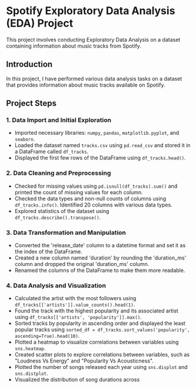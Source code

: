 # Spotify Exploratory Data Analysis (EDA) Project

This project involves conducting Exploratory Data Analysis on a dataset containing information about music tracks from Spotify.

## Introduction

In this project, I have performed various data analysis tasks on a dataset that provides information about music tracks available on Spotify.

## Project Steps

### 1. Data Import and Initial Exploration

- Imported necessary libraries: `numpy`, `pandas`, `matplotlib.pyplot`, and `seaborn`.
- Loaded the dataset named `tracks.csv` using `pd.read_csv` and stored it in a DataFrame called `df_tracks`.
- Displayed the first few rows of the DataFrame using `df_tracks.head()`.

### 2. Data Cleaning and Preprocessing

- Checked for missing values using `pd.isnull(df_tracks).sum()` and printed the count of missing values for each column.
- Checked the data types and non-null counts of columns using `df_tracks.info()`. Identified 20 columns with various data types.
- Explored statistics of the dataset using `df_tracks.describe().transpose()`.

### 3. Data Transformation and Manipulation

- Converted the 'release_date' column to a datetime format and set it as the index of the DataFrame.
- Created a new column named 'duration' by rounding the 'duration_ms' column and dropped the original 'duration_ms' column.
- Renamed the columns of the DataFrame to make them more readable.

### 4. Data Analysis and Visualization

- Calculated the artist with the most followers using `df_tracks[['artists']].value_counts().head(1)`.
- Found the track with the highest popularity and its associated artist using `df_tracks[['artists', 'popularity']].max()`.
- Sorted tracks by popularity in ascending order and displayed the least popular tracks using `sorted_df = df_tracks.sort_values('popularity', ascending=True).head(10)`.
- Plotted a heatmap to visualize correlations between variables using `sns.heatmap`.
- Created scatter plots to explore correlations between variables, such as "Loudness Vs Energy" and "Popularity Vs Acousticness".
- Plotted the number of songs released each year using `sns.displot` and `sns.distplot`.
- Visualized the distribution of song durations across
